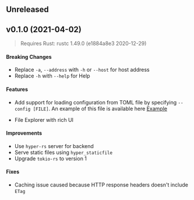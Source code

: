 ## Unreleased

<Empty>

<a name="v0.1.0"></a>
## v0.1.0 (2021-04-02)

> Requires Rust: rustc 1.49.0 (e1884a8e3 2020-12-29)

#### Breaking Changes

* Replace `-a`, `--address` with `-h` or `--host` for host address
* Replace `-h` with `--help` for Help

#### Features

* Add support for loading configuration from TOML file by specifying `--config [FILE]`.
  An example of this file is available here [Example](https://github.com/EstebanBorai/http-server/blob/main/fixtures/config.toml)

* File Explorer with rich UI

#### Improvements

* Use `hyper-rs` server for backend
* Serve static files using `hyper_staticfile`
* Upgrade `tokio-rs` to version 1

#### Fixes

* Caching issue caused because HTTP response headers doesn't include `ETag`
